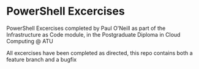 # PowerShell Excercises

PowerShell Excercises completed by Paul O'Neill as part of the Infrastructure as Code module, in the Postgraduate Diploma in Cloud Computing @ ATU

All excercises have been completed as directed, this repo contains both a feature branch and a bugfix 

